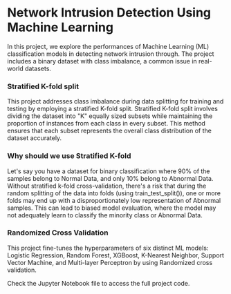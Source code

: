 # Network Intrusion Detection Using Machine Learning

In this project, we explore the performances of Machine Learning (ML) classification models in detecting network intrusion through. The project includes a binary dataset with class imbalance, a common issue in real-world datasets.

### Stratified K-fold split

This project addresses class imbalance during data splitting for training and testing by employing a stratified K-fold split. Stratified K-fold split involves dividing the dataset into "K" equally sized subsets while maintaining the proportion of instances from each class in every subset. This method ensures that each subset represents the overall class distribution of the dataset accurately.

### Why should we use Stratified K-fold 

Let's say you have a dataset for binary classification where 90% of the samples belong to Normal Data, and only 10% belong to Abnormal Data. Without stratified k-fold cross-validation, there's a risk that during the random splitting of the data into folds (using train_test_split()), one or more folds may end up with a disproportionately low representation of Abnormal samples. This can lead to biased model evaluation, where the model may not adequately learn to classify the minority class or Abnormal Data.

### Randomized Cross Validation

This project fine-tunes the hyperparameters of six distinct ML models: Logistic Regression, Random Forest, XGBoost, K-Nearest Neighbor, Support Vector Machine, and Multi-layer Perceptron by using Randomized cross validation.

Check the Jupyter Notebook file to access the full project code.

